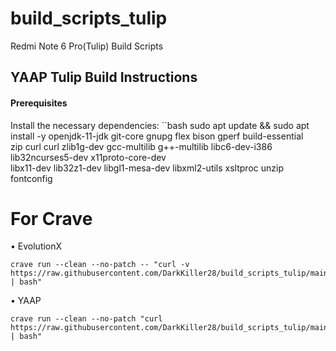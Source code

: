 # build_scripts_tulip
Redmi Note 6 Pro(Tulip) Build Scripts

## YAAP Tulip Build Instructions

#### Prerequisites
Install the necessary dependencies:
``bash
sudo apt update && sudo apt install -y openjdk-11-jdk git-core gnupg flex bison gperf build-essential \
zip curl curl zlib1g-dev gcc-multilib g++-multilib libc6-dev-i386 lib32ncurses5-dev x11proto-core-dev \
libx11-dev lib32z1-dev libgl1-mesa-dev libxml2-utils xsltproc unzip fontconfig



# For Crave

• EvolutionX
```
crave run --clean --no-patch -- "curl -v https://raw.githubusercontent.com/DarkKiller28/build_scripts_tulip/main/evo_a15.sh | bash"
```

• YAAP
```
crave run --clean --no-patch "curl https://raw.githubusercontent.com/DarkKiller28/build_scripts_tulip/main/yaap_a15.sh | bash"
```
